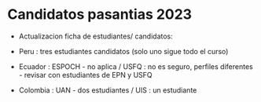 

# Candidatos pasantias 2023

- Actualizacion ficha de estudiantes/ candidatos:

- Peru : tres estudiantes candidatos (solo uno sigue todo el curso)
- Ecuador : ESPOCH - no aplica / USFQ : no es seguro, perfiles diferentes - revisar con estudiantes de EPN y USFQ
- Colombia : UAN - dos estudiantes / UIS : un estudiante



